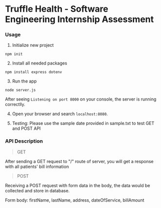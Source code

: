 # Truffle Health - Software Engineering Internship Assessment

### Usage
1. Initialize new project
```
npm init
```

2. Install all needed packages
```
npm install express dotenv
```

3. Run the app
```
node server.js
```
After seeing `Listening on port 8000` on your console, the server is running correctlly.

4. Open your browser and search `localhost:8080`.

5. Testing: Please use the sample date provided in sample.txt to test GET and POST API

### API Description

> GET

After sending a GET request to "/" route of server, you will get a response with all patients' bill information

> POST

Receiving a POST request with form data in the body, the data would be collected and store in database.

Form body: firstName, lastName, address, dateOfService, billAmount
